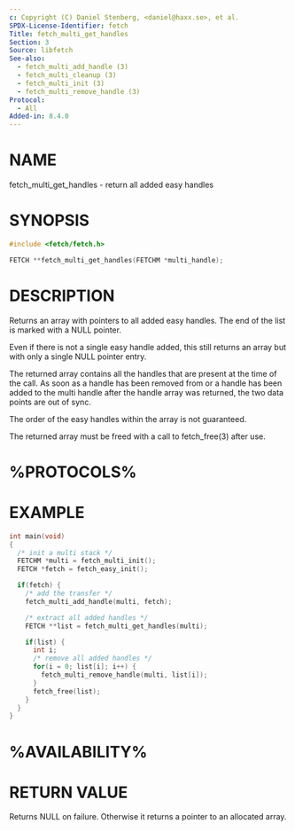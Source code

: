 ```yaml
---
c: Copyright (C) Daniel Stenberg, <daniel@haxx.se>, et al.
SPDX-License-Identifier: fetch
Title: fetch_multi_get_handles
Section: 3
Source: libfetch
See-also:
  - fetch_multi_add_handle (3)
  - fetch_multi_cleanup (3)
  - fetch_multi_init (3)
  - fetch_multi_remove_handle (3)
Protocol:
  - All
Added-in: 8.4.0
---
```


# NAME

fetch_multi_get_handles - return all added easy handles

# SYNOPSIS

~~~c
#include <fetch/fetch.h>

FETCH **fetch_multi_get_handles(FETCHM *multi_handle);
~~~

# DESCRIPTION

Returns an array with pointers to all added easy handles. The end of the list
is marked with a NULL pointer.

Even if there is not a single easy handle added, this still returns an array
but with only a single NULL pointer entry.

The returned array contains all the handles that are present at the time of
the call. As soon as a handle has been removed from or a handle has been added
to the multi handle after the handle array was returned, the two data points
are out of sync.

The order of the easy handles within the array is not guaranteed.

The returned array must be freed with a call to fetch_free(3) after use.

# %PROTOCOLS%

# EXAMPLE

~~~c
int main(void)
{
  /* init a multi stack */
  FETCHM *multi = fetch_multi_init();
  FETCH *fetch = fetch_easy_init();

  if(fetch) {
    /* add the transfer */
    fetch_multi_add_handle(multi, fetch);

    /* extract all added handles */
    FETCH **list = fetch_multi_get_handles(multi);

    if(list) {
      int i;
      /* remove all added handles */
      for(i = 0; list[i]; i++) {
        fetch_multi_remove_handle(multi, list[i]);
      }
      fetch_free(list);
    }
  }
}
~~~

# %AVAILABILITY%

# RETURN VALUE

Returns NULL on failure. Otherwise it returns a pointer to an allocated array.
